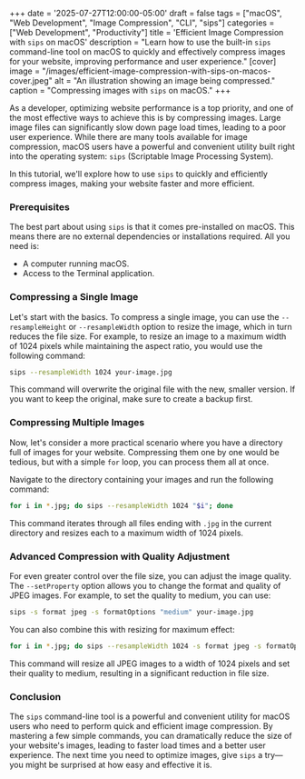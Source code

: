 +++
date = '2025-07-27T12:00:00-05:00'
draft = false
tags = ["macOS", "Web Development", "Image Compression", "CLI", "sips"]
categories = ["Web Development", "Productivity"]
title = 'Efficient Image Compression with `sips` on macOS'
description = "Learn how to use the built-in `sips` command-line tool on macOS to quickly and effectively compress images for your website, improving performance and user experience."
[cover]
  image = "/images/efficient-image-compression-with-sips-on-macos-cover.jpeg"
  alt = "An illustration showing an image being compressed."
  caption = "Compressing images with `sips` on macOS."
+++

As a developer, optimizing website performance is a top priority, and one of the most effective ways to achieve this is by compressing images. Large image files can significantly slow down page load times, leading to a poor user experience. While there are many tools available for image compression, macOS users have a powerful and convenient utility built right into the operating system: `sips` (Scriptable Image Processing System).

In this tutorial, we'll explore how to use `sips` to quickly and efficiently compress images, making your website faster and more efficient.

### Prerequisites

The best part about using `sips` is that it comes pre-installed on macOS. This means there are no external dependencies or installations required. All you need is:

- A computer running macOS.
- Access to the Terminal application.

### Compressing a Single Image

Let's start with the basics. To compress a single image, you can use the `--resampleHeight` or `--resampleWidth` option to resize the image, which in turn reduces the file size. For example, to resize an image to a maximum width of 1024 pixels while maintaining the aspect ratio, you would use the following command:

```bash
sips --resampleWidth 1024 your-image.jpg
```

This command will overwrite the original file with the new, smaller version. If you want to keep the original, make sure to create a backup first.

### Compressing Multiple Images

Now, let's consider a more practical scenario where you have a directory full of images for your website. Compressing them one by one would be tedious, but with a simple `for` loop, you can process them all at once.

Navigate to the directory containing your images and run the following command:

```bash
for i in *.jpg; do sips --resampleWidth 1024 "$i"; done
```

This command iterates through all files ending with `.jpg` in the current directory and resizes each to a maximum width of 1024 pixels.

### Advanced Compression with Quality Adjustment

For even greater control over the file size, you can adjust the image quality. The `--setProperty` option allows you to change the format and quality of JPEG images. For example, to set the quality to medium, you can use:

```bash
sips -s format jpeg -s formatOptions "medium" your-image.jpg
```

You can also combine this with resizing for maximum effect:

```bash
for i in *.jpg; do sips --resampleWidth 1024 -s format jpeg -s formatOptions "medium" "$i"; done
```

This command will resize all JPEG images to a width of 1024 pixels and set their quality to medium, resulting in a significant reduction in file size.

### Conclusion

The `sips` command-line tool is a powerful and convenient utility for macOS users who need to perform quick and efficient image compression. By mastering a few simple commands, you can dramatically reduce the size of your website's images, leading to faster load times and a better user experience. The next time you need to optimize images, give `sips` a try—you might be surprised at how easy and effective it is.
